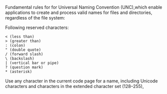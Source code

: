 Fundamental rules for for Universal Naming Convention (UNC),which enable applications to create and process valid names for files and directories, regardless of the file system:

Following reserved characters:
```
< (less than)
> (greater than)
: (colon)
" (double quote)
/ (forward slash)
\ (backslash)
| (vertical bar or pipe)
? (question mark)
* (asterisk)
```
Use any character in the current code page for a name, including Unicode characters and characters in the extended character set (128–255),
